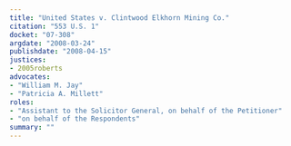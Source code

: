 ```yaml
---
title: "United States v. Clintwood Elkhorn Mining Co."
citation: "553 U.S. 1"
docket: "07-308"
argdate: "2008-03-24"
publishdate: "2008-04-15"
justices:
- 2005roberts
advocates:
- "William M. Jay"
- "Patricia A. Millett"
roles:
- "Assistant to the Solicitor General, on behalf of the Petitioner"
- "on behalf of the Respondents"
summary: ""
---
```



